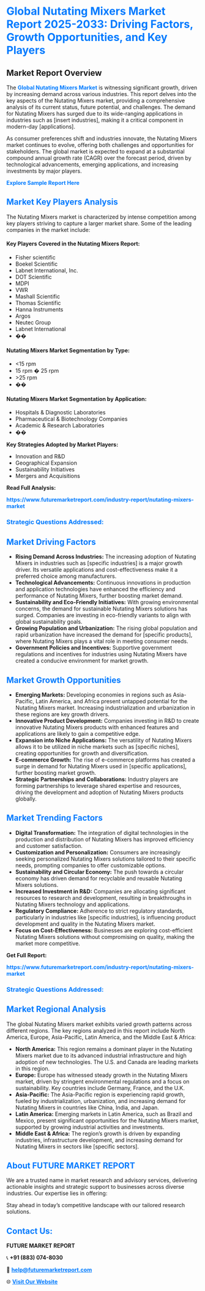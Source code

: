 <h1 style="color: #007BFF;">Global Nutating Mixers Market Report 2025-2033: Driving Factors, Growth Opportunities, and Key Players</h1>

<section id="overview">
<h2>Market Report Overview</h2>
<p>The <a href="https://www.futuremarketreport.com/industry-report/nutating-mixers-market" style="color: #007BFF; text-decoration: none;"><strong>Global Nutating Mixers Market</strong></a> is witnessing significant growth, driven by increasing demand across various industries. This report delves into the key aspects of the Nutating Mixers market, providing a comprehensive analysis of its current status, future potential, and challenges. The demand for Nutating Mixers has surged due to its wide-ranging applications in industries such as [insert industries], making it a critical component in modern-day [applications].</p>
<p>As consumer preferences shift and industries innovate, the Nutating Mixers market continues to evolve, offering both challenges and opportunities for stakeholders. The global market is expected to expand at a substantial compound annual growth rate (CAGR) over the forecast period, driven by technological advancements, emerging applications, and increasing investments by major players.</p>
</section>

<section id="overview">
<p><a href="https://www.futuremarketreport.com/request-sample/reportId=118275" style="color: #007BFF; text-decoration: none;"><strong>Explore Sample Report Here</strong></a></p>
</section>

<section id="key-players">
<h2 style="color: #007BFF;">Market Key Players Analysis</h2>
<p>The Nutating Mixers market is characterized by intense competition among key players striving to capture a larger market share. Some of the leading companies in the market include:</p>
<h4>Key Players Covered in the Nutating Mixers Report:</h4>
<ul><li>Fisher scientific</li><li>Boekel Scientific</li><li>Labnet International, Inc.</li><li>DOT Scientific</li><li>MDPI</li><li>VWR</li><li>Mashall Scientific</li><li>Thomas Scientific</li><li>Hanna Instruments</li><li>Argos</li><li>Neutec Group</li><li>Labnet International</li><li>��</li></ul>
<h4>Nutating Mixers Market Segmentation by Type:</h4>
<ul><li>&lt;15 rpm</li><li>15 rpm � 25 rpm</li><li>&gt;25 rpm</li><li>��</li></ul>

<h4>Nutating Mixers Market Segmentation by Application:</h4>
<ul><li>Hospitals &amp; Diagnostic Laboratories</li><li>Pharmaceutical &amp; Biotechnology Companies</li><li>Academic &amp; Research Laboratories</li><li>��</li></ul>
<p><strong>Key Strategies Adopted by Market Players:</strong></p>
<ul>
<li>Innovation and R&D</li>
<li>Geographical Expansion</li>
<li>Sustainability Initiatives</li>
<li>Mergers and Acquisitions</li>
</ul>
</section>

<section>
<p><strong>Read Full Analysis: </strong></p><a href="https://www.futuremarketreport.com/industry-report/nutating-mixers-market" style="color: #007BFF; text-decoration: none;"><strong>https://www.futuremarketreport.com/industry-report/nutating-mixers-market</strong></a>
<h3 style="color: #007BFF;">Strategic Questions Addressed:</h3>
</section>

<section id="driving-factors">
<h2 style="color: #007BFF;">Market Driving Factors</h2>
<ul>
<li><strong>Rising Demand Across Industries:</strong> The increasing adoption of Nutating Mixers in industries such as [specific industries] is a major growth driver. Its versatile applications and cost-effectiveness make it a preferred choice among manufacturers.</li>
<li><strong>Technological Advancements:</strong> Continuous innovations in production and application technologies have enhanced the efficiency and performance of Nutating Mixers, further boosting market demand.</li>
<li><strong>Sustainability and Eco-Friendly Initiatives:</strong> With growing environmental concerns, the demand for sustainable Nutating Mixers solutions has surged. Companies are investing in eco-friendly variants to align with global sustainability goals.</li>
<li><strong>Growing Population and Urbanization:</strong> The rising global population and rapid urbanization have increased the demand for [specific products], where Nutating Mixers plays a vital role in meeting consumer needs.</li>
<li><strong>Government Policies and Incentives:</strong> Supportive government regulations and incentives for industries using Nutating Mixers have created a conducive environment for market growth.</li>
</ul>
</section>

<section id="growth-opportunities">
<h2 style="color: #007BFF;">Market Growth Opportunities</h2>
<ul>
<li><strong>Emerging Markets:</strong> Developing economies in regions such as Asia-Pacific, Latin America, and Africa present untapped potential for the Nutating Mixers market. Increasing industrialization and urbanization in these regions are key growth drivers.</li>
<li><strong>Innovative Product Development:</strong> Companies investing in R&D to create innovative Nutating Mixers products with enhanced features and applications are likely to gain a competitive edge.</li>
<li><strong>Expansion into Niche Applications:</strong> The versatility of Nutating Mixers allows it to be utilized in niche markets such as [specific niches], creating opportunities for growth and diversification.</li>
<li><strong>E-commerce Growth:</strong> The rise of e-commerce platforms has created a surge in demand for Nutating Mixers used in [specific applications], further boosting market growth.</li>
<li><strong>Strategic Partnerships and Collaborations:</strong> Industry players are forming partnerships to leverage shared expertise and resources, driving the development and adoption of Nutating Mixers products globally.</li>
</ul>
</section>

<section id="trending-factors">
<h2 style="color: #007BFF;">Market Trending Factors</h2>
<ul>
<li><strong>Digital Transformation:</strong> The integration of digital technologies in the production and distribution of Nutating Mixers has improved efficiency and customer satisfaction.</li>
<li><strong>Customization and Personalization:</strong> Consumers are increasingly seeking personalized Nutating Mixers solutions tailored to their specific needs, prompting companies to offer customizable options.</li>
<li><strong>Sustainability and Circular Economy:</strong> The push towards a circular economy has driven demand for recyclable and reusable Nutating Mixers solutions.</li>
<li><strong>Increased Investment in R&D:</strong> Companies are allocating significant resources to research and development, resulting in breakthroughs in Nutating Mixers technology and applications.</li>
<li><strong>Regulatory Compliance:</strong> Adherence to strict regulatory standards, particularly in industries like [specific industries], is influencing product development and quality in the Nutating Mixers market.</li>
<li><strong>Focus on Cost-Effectiveness:</strong> Businesses are exploring cost-efficient Nutating Mixers solutions without compromising on quality, making the market more competitive.</li>
</ul>
</section>

<section>
<p><strong>Get Full Report: </strong></p><a href="https://www.futuremarketreport.com/industry-report/nutating-mixers-market" style="color: #007BFF; text-decoration: none;"><strong>https://www.futuremarketreport.com/industry-report/nutating-mixers-market</strong></a>
<h3 style="color: #007BFF;">Strategic Questions Addressed:</h3>
</section>


<section id="regional-analysis">
<h2 style="color: #007BFF;">Market Regional Analysis</h2>
<p>The global Nutating Mixers market exhibits varied growth patterns across different regions. The key regions analyzed in this report include North America, Europe, Asia-Pacific, Latin America, and the Middle East & Africa:</p>
<ul>
<li><strong>North America:</strong> This region remains a dominant player in the Nutating Mixers market due to its advanced industrial infrastructure and high adoption of new technologies. The U.S. and Canada are leading markets in this region.</li>
<li><strong>Europe:</strong> Europe has witnessed steady growth in the Nutating Mixers market, driven by stringent environmental regulations and a focus on sustainability. Key countries include Germany, France, and the U.K.</li>
<li><strong>Asia-Pacific:</strong> The Asia-Pacific region is experiencing rapid growth, fueled by industrialization, urbanization, and increasing demand for Nutating Mixers in countries like China, India, and Japan.</li>
<li><strong>Latin America:</strong> Emerging markets in Latin America, such as Brazil and Mexico, present significant opportunities for the Nutating Mixers market, supported by growing industrial activities and investments.</li>
<li><strong>Middle East & Africa:</strong> The region’s growth is driven by expanding industries, infrastructure development, and increasing demand for Nutating Mixers in sectors like [specific sectors].</li>
</ul>
</section>

<footer>
<h2 style="color: #007BFF;">About FUTURE MARKET REPORT</h2>
<p>We are a trusted name in market research and advisory services, delivering actionable insights and strategic support to businesses across diverse industries. Our expertise lies in offering:</p>

<p>Stay ahead in today’s competitive landscape with our tailored research solutions.</p>

<h2 style="color: #007BFF;">Contact Us:</h2>
<p><strong>FUTURE MARKET REPORT</strong></p>
<p>📞 <strong>+91 (883) 074-8030</strong></p>
<p>📧 <strong><a href="mailto:help@futuremarketreport.com" style="color: #007BFF;">help@futuremarketreport.com</a></strong></p>
<p>🌐 <strong><a href="https://www.futuremarketreport.com/" style="color: #007BFF;">Visit Our Website</a></strong></p>
</footer>